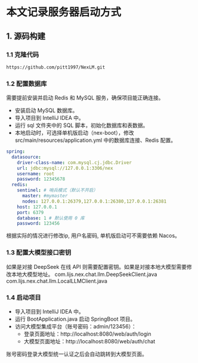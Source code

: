 # 本文记录服务器启动方式
## 1. 源码构建
### 1.1 克隆代码
```bash
https://github.com/pitt1997/NexLM.git
```
### 1.2 配置数据库
需要提前安装并启动 Redis 和 MySQL 服务，确保项目能正确连接。

- 安装启动 MySQL 数据库。
- 导入项目到 IntelliJ IDEA 中。
- 运行 sql 文件夹中的 SQL 脚本，初始化数据库和表数据。
- 本地启动时，可选择单机版启动（nex-boot），修改 src/main/resources/application.yml 中的数据库连接、Redis 配置。

```yml
spring:
  datasource:
    driver-class-name: com.mysql.cj.jdbc.Driver
    url: jdbc:mysql://127.0.0.1:3306/nex
    username: root
    password: 12345678
  redis:
    sentinel: # 哨兵模式（默认不开启）
      master: #mymaster
      nodes: 127.0.0.1:26379,127.0.0.1:26380,127.0.0.1:26381
    host: 127.0.0.1
    port: 6379
    database: 1 # 默认使用 0 库
    password: 123456
```

根据实际的情况进行修改ip, 用户名密码, 单机版启动可不需要依赖 Nacos。

### 1.3 配置大模型接口密钥
如果是对接 DeepSeek 在线 API 则需要配置密钥。如果是对接本地大模型需要修改本地大模型地址。
com.lijs.nex.chat.llm.DeepSeekClient.java
com.lijs.nex.chat.llm.LocalLLMClient.java

### 1.4 启动项目

- 导入项目到 IntelliJ IDEA 中。
- 运行 BootApplication.java 启动 SpringBoot 项目。
- 访问大模型集成平台（账号密码：admin/123456）：
  - 登录页面地址：http://localhost:8080/web/auth/login
  - 大模型页面地址：http://localhost:8080/web/auth/chat

账号密码登录大模型统一认证之后会自动跳转到大模型页面。
